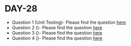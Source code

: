 # DAY-28

* Question 1 (Unit Testing)- Please find the question [here](https://www.hackerrank.com/challenges/30-testing/problem)
* Question 2 ()- Please find the question [here]()
* Question 3 ()- Please find the question [here]()
* Question 4 ()- Please find the question [here]()
